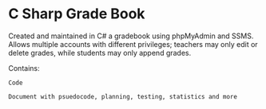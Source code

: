 # C Sharp Grade Book
Created and maintained in C# a gradebook using phpMyAdmin and SSMS. Allows multiple accounts with different privileges; teachers may only edit or delete grades, while students may only append grades.




Contains:
	

	Code    
   
  	Document with psuedocode, planning, testing, statistics and more

